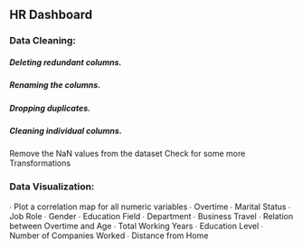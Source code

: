 ## HR Dashboard
### Data Cleaning:
##### Deleting redundant columns.

##### Renaming the columns.

##### Dropping duplicates.

##### Cleaning individual columns.
Remove the NaN values from the dataset
Check for some more Transformations
### Data Visualization:
∙        Plot a correlation map for all numeric variables
∙        Overtime
∙        Marital Status
∙        Job Role
∙        Gender
∙        Education Field
∙        Department
∙        Business Travel
∙        Relation between Overtime and Age
∙        Total Working Years
∙        Education Level
∙        Number of Companies Worked
∙        Distance from Home
